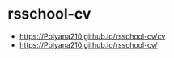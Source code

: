 # rsschool-cv
* https://Polyana210.github.io/rsschool-cv/cv
* https://Polyana210.github.io/rsschool-cv/
